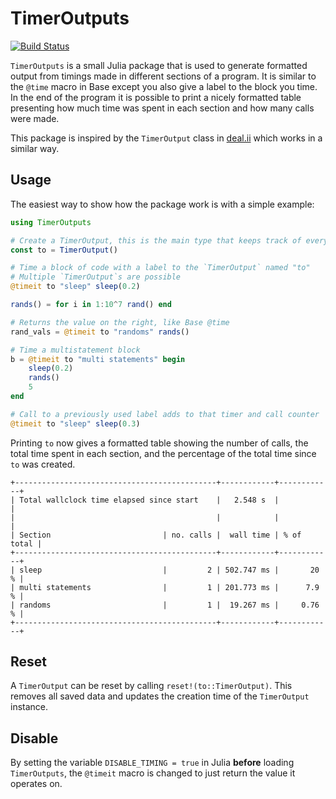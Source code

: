 # TimerOutputs

[![Build Status](https://travis-ci.org/KristofferC/TimerOutputs.jl.svg?branch=master)](https://travis-ci.org/KristofferC/TimerOutputs.jl)

`TimerOutputs` is a small Julia package that is used to generate formatted output from timings made in different sections of a program. It is similar to the `@time` macro in Base except you also give a label to the block you time. In the end of the program it is possible to print a nicely formatted table presenting how much time was spent in each section and how many calls were made.

This package is inspired by the `TimerOutput` class in [deal.ii](https://dealii.org/) which works in a similar way.

## Usage

The easiest way to show how the package work is with a simple example:

```julia
using TimerOutputs

# Create a TimerOutput, this is the main type that keeps track of everything.
const to = TimerOutput()

# Time a block of code with a label to the `TimerOutput` named "to"
# Multiple `TimerOutput`s are possible
@timeit to "sleep" sleep(0.2)

rands() = for i in 1:10^7 rand() end

# Returns the value on the right, like Base @time
rand_vals = @timeit to "randoms" rands()

# Time a multistatement block
b = @timeit to "multi statements" begin
    sleep(0.2)
    rands()
    5
end

# Call to a previously used label adds to that timer and call counter
@timeit to "sleep" sleep(0.3)
```

Printing `to` now gives a formatted table showing the number of calls, the total time spent in each section, and the percentage of the total time since `to` was created.


```
+---------------------------------------------+------------+------------+
| Total wallclock time elapsed since start    |   2.548 s  |            |
|                                             |            |            |
| Section                         | no. calls |  wall time | % of total |
+---------------------------------------------+------------+------------+
| sleep                           |         2 | 502.747 ms |       20 % |
| multi statements                |         1 | 201.773 ms |      7.9 % |
| randoms                         |         1 |  19.267 ms |     0.76 % |
+---------------------------------------------+------------+------------+
```

## Reset

A `TimerOutput` can be reset by calling `reset!(to::TimerOutput)`. This removes all saved data and updates the creation time of the `TimerOutput` instance.

## Disable

By setting the variable `DISABLE_TIMING = true` in Julia **before** loading `TimerOutputs`, the `@timeit` macro is changed to just return the value it operates on.

